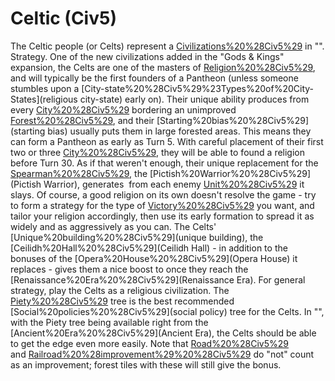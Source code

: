 # Celtic (Civ5)

The Celtic people (or Celts) represent a [Civilizations%20%28Civ5%29](civilization) in "".
Strategy.
One of the new civilizations added in the "Gods &amp; Kings" expansion, the Celts are one of the masters of [Religion%20%28Civ5%29](religion), and will typically be the first founders of a Pantheon (unless someone stumbles upon a [City-state%20%28Civ5%29%23Types%20of%20City-States](religious city-state) early on). Their unique ability produces from every [City%20%28Civ5%29](city) bordering an unimproved [Forest%20%28Civ5%29](forest), and their [Starting%20bias%20%28Civ5%29](starting bias) usually puts them in large forested areas. This means they can form a Pantheon as early as Turn 5. With careful placement of their first two or three [City%20%28Civ5%29](cities), they will be able to found a religion before Turn 30. As if that weren't enough, their unique replacement for the [Spearman%20%28Civ5%29](Spearman), the [Pictish%20Warrior%20%28Civ5%29](Pictish Warrior), generates  from each enemy [Unit%20%28Civ5%29](unit) it slays.
Of course, a good religion on its own doesn't resolve the game - try to form a strategy for the type of [Victory%20%28Civ5%29](victory) you want, and tailor your religion accordingly, then use its early formation to spread it as widely and as aggressively as you can. The Celts' [Unique%20building%20%28Civ5%29](unique building), the [Ceilidh%20Hall%20%28Civ5%29](Ceilidh Hall) - in addition to the bonuses of the [Opera%20House%20%28Civ5%29](Opera House) it replaces - gives them a nice boost to once they reach the [Renaissance%20Era%20%28Civ5%29](Renaissance Era).
For general strategy, play the Celts as a religious civilization. The [Piety%20%28Civ5%29](Piety) tree is the best recommended [Social%20policies%20%28Civ5%29](social policy) tree for the Celts. In "", with the Piety tree being available right from the [Ancient%20Era%20%28Civ5%29](Ancient Era), the Celts should be able to get the edge even more easily.
Note that [Road%20%28Civ5%29](roads) and [Railroad%20%28improvement%29%20%28Civ5%29](railroads) do "not" count as an improvement; forest tiles with these will still give the bonus.